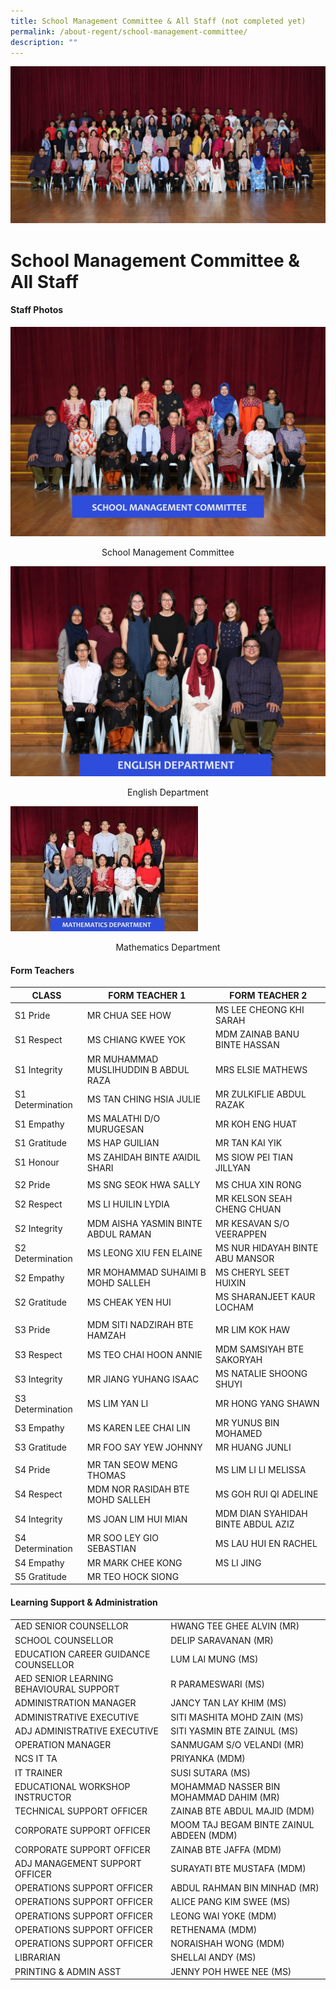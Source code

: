```yaml
---
title: School Management Committee & All Staff (not completed yet)
permalink: /about-regent/school-management-committee/
description: ""
---
```

![](/images/All-Staff-e1581995804727.jpg)

School Management Committee & All Staff
=======================================
#### **Staff Photos**

![](/images/V2_SMC-300x200.jpg)
<p style="margin : 0; padding-top:0;"><center>School Management Committee</center></p>

![](/images/V2_English-Copy-scaled.jpg)
<center>English Department</center>
	
![](/images/v2_Maths-Copy-300x200.jpg)
<center>Mathematics Department</center>
	
	
#### Form Teachers

| **CLASS** 	| **FORM TEACHER 1** 	| **FORM TEACHER 2** 	|
|---	|---	|---	|
| S1 Pride 	| MR CHUA SEE HOW 	| MS LEE CHEONG KHI SARAH 	|
| S1 Respect 	| MS CHIANG KWEE YOK 	| MDM ZAINAB BANU BINTE HASSAN 	|
| S1 Integrity 	| MR MUHAMMAD MUSLIHUDDIN B ABDUL RAZA 	| MRS ELSIE MATHEWS 	|
| S1 Determination 	| MS TAN CHING HSIA JULIE 	| MR ZULKIFLIE ABDUL RAZAK 	|
| S1 Empathy 	| MS MALATHI D/O MURUGESAN 	| MR KOH ENG HUAT 	|
| S1 Gratitude 	| MS HAP GUILIAN 	| MR TAN KAI YIK 	|
| S1 Honour 	| MS ZAHIDAH BINTE A’AIDIL SHARI 	| MS SIOW PEI TIAN JILLYAN 	|
|  	|  	|  	|
| S2 Pride 	| MS SNG SEOK HWA SALLY 	| MS CHUA XIN RONG 	|
| S2 Respect 	| MS LI HUILIN LYDIA 	| MR KELSON SEAH CHENG CHUAN 	|
| S2 Integrity 	| MDM AISHA YASMIN BINTE ABDUL RAMAN 	| MR KESAVAN S/O VEERAPPEN 	|
| S2 Determination 	| MS LEONG XIU FEN ELAINE 	| MS NUR HIDAYAH BINTE ABU MANSOR 	|
| S2 Empathy 	| MR MOHAMMAD SUHAIMI B MOHD SALLEH 	| MS CHERYL SEET HUIXIN 	|
| S2 Gratitude 	| MS CHEAK YEN HUI 	| MS SHARANJEET KAUR LOCHAM 	|
|  	|  	|  	|
| S3 Pride 	| MDM SITI NADZIRAH BTE HAMZAH 	| MR LIM KOK HAW 	|
| S3 Respect 	| MS TEO CHAI HOON ANNIE 	| MDM SAMSIYAH BTE SAKORYAH 	|
| S3 Integrity 	| MR JIANG YUHANG ISAAC 	| MS NATALIE SHOONG SHUYI 	|
| S3 Determination 	| MS LIM YAN LI 	| MR HONG YANG SHAWN 	|
| S3 Empathy 	| MS KAREN LEE CHAI LIN 	| MR YUNUS BIN MOHAMED 	|
| S3 Gratitude 	| MR FOO SAY YEW JOHNNY 	| MR HUANG JUNLI 	|
|  	|  	|  	|
| S4 Pride 	| MR TAN SEOW MENG THOMAS 	| MS LIM LI LI MELISSA 	|
| S4 Respect 	| MDM NOR RASIDAH BTE MOHD SALLEH 	| MS GOH RUI QI ADELINE 	|
| S4 Integrity 	| MS JOAN LIM HUI MIAN 	| MDM DIAN SYAHIDAH BINTE ABDUL AZIZ 	|
| S4 Determination 	| MR SOO LEY GIO SEBASTIAN 	| MS LAU HUI EN RACHEL 	|
| S4 Empathy 	| MR MARK CHEE KONG 	| MS LI JING 	|
| S5 Gratitude 	| MR TEO HOCK SIONG 	|  	|


#### Learning Support & Administration

|  	|  	|
|---	|---	|
| AED SENIOR COUNSELLOR 	| HWANG TEE GHEE ALVIN (MR) 	|
| SCHOOL COUNSELLOR 	| DELIP SARAVANAN (MR) 	|
| EDUCATION CAREER GUIDANCE COUNSELLOR 	| LUM LAI MUNG (MS) 	|
| AED SENIOR LEARNING BEHAVIOURAL SUPPORT 	| R PARAMESWARI (MS) 	|
| ADMINISTRATION MANAGER 	| JANCY TAN LAY KHIM (MS) 	|
| ADMINISTRATIVE EXECUTIVE 	| SITI MASHITA MOHD ZAIN (MS) 	|
| ADJ ADMINISTRATIVE EXECUTIVE 	| SITI YASMIN BTE ZAINUL (MS) 	|
| OPERATION MANAGER 	| SANMUGAM S/O VELANDI (MR) 	|
| NCS IT TA 	| PRIYANKA (MDM) 	|
| IT TRAINER 	| SUSI SUTARA (MS) 	|
| EDUCATIONAL WORKSHOP INSTRUCTOR 	| MOHAMMAD NASSER BIN MOHAMMAD DAHIM (MR) 	|
| TECHNICAL SUPPORT OFFICER 	| ZAINAB BTE ABDUL MAJID (MDM) 	|
| CORPORATE SUPPORT OFFICER 	| MOOM TAJ BEGAM BINTE ZAINUL ABDEEN (MDM) 	|
| CORPORATE SUPPORT OFFICER 	| ZAINAB BTE JAFFA (MDM) 	|
| ADJ MANAGEMENT SUPPORT OFFICER 	| SURAYATI BTE MUSTAFA (MDM) 	|
| OPERATIONS SUPPORT OFFICER 	| ABDUL RAHMAN BIN MINHAD (MR) 	|
| OPERATIONS SUPPORT OFFICER 	| ALICE PANG KIM SWEE (MS) 	|
| OPERATIONS SUPPORT OFFICER 	| LEONG WAI YOKE (MDM) 	|
| OPERATIONS SUPPORT OFFICER 	| RETHENAMA (MDM) 	|
| OPERATIONS SUPPORT OFFICER 	| NORAISHAH WONG (MDM) 	|
| LIBRARIAN 	| SHELLAI ANDY (MS) 	|
| PRINTING & ADMIN ASST 	| JENNY POH HWEE NEE (MS) 	|
